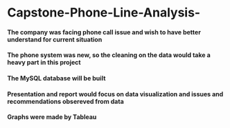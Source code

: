 # Capstone-Phone-Line-Analysis-

#### The company was facing phone call issue and wish to have better understand for current situation
#### The phone system was new, so the cleaning on the data would take a heavy part in this project
#### The MySQL database will be built
#### Presentation and report would focus on data visualization and issues and recommendations obsereved from data
#### Graphs were made by Tableau
